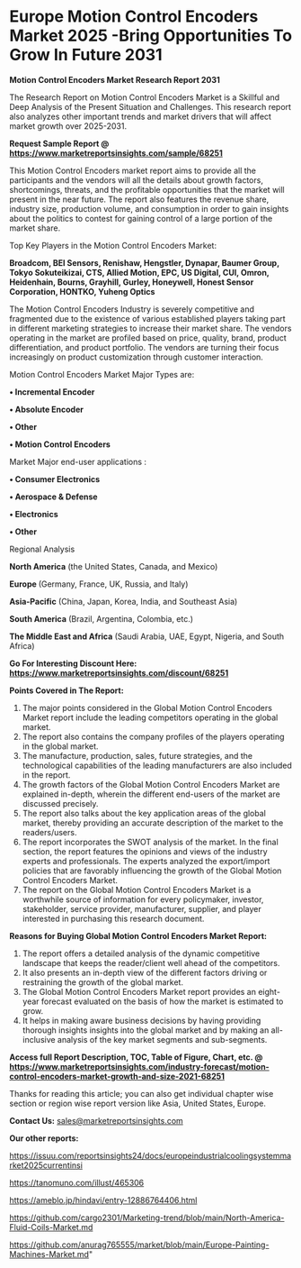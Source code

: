 # Europe Motion Control Encoders Market 2025 -Bring Opportunities To Grow In Future 2031

<strong>Motion Control Encoders Market Research Report 2031</strong>

The Research Report on Motion Control Encoders Market is a Skillful and Deep Analysis of the Present Situation and Challenges. This research report also analyzes other important trends and market drivers that will affect market growth over 2025-2031.

<strong>Request Sample Report @ <a href=https://www.marketreportsinsights.com/sample/68251>https://www.marketreportsinsights.com/sample/68251</a></strong>

This Motion Control Encoders market report aims to provide all the participants and the vendors will all the details about growth factors, shortcomings, threats, and the profitable opportunities that the market will present in the near future. The report also features the revenue share, industry size, production volume, and consumption in order to gain insights about the politics to contest for gaining control of a large portion of the market share.

Top Key Players in the Motion Control Encoders Market:

<strong>Broadcom, BEI Sensors, Renishaw, Hengstler, Dynapar, Baumer Group, Tokyo Sokuteikizai, CTS, Allied Motion, EPC, US Digital, CUI, Omron, Heidenhain, Bourns, Grayhill, Gurley, Honeywell, Honest Sensor Corporation, HONTKO, Yuheng Optics</strong>

The Motion Control Encoders Industry is severely competitive and fragmented due to the existence of various established players taking part in different marketing strategies to increase their market share. The vendors operating in the market are profiled based on price, quality, brand, product differentiation, and product portfolio. The vendors are turning their focus increasingly on product customization through customer interaction.

Motion Control Encoders Market Major Types are:

<strong>• Incremental Encoder

• Absolute Encoder

• Other

• Motion Control Encoders</strong>

Market Major end-user applications :

<strong>• Consumer Electronics

• Aerospace & Defense

• Electronics

• Other</strong>

Regional Analysis

</u><strong><b>North America</b></strong> (the United States, Canada, and Mexico)

<strong><b>Europe </b></strong>(Germany, France, UK, Russia, and Italy)

<strong><b>Asia-Pacific</b></strong> (China, Japan, Korea, India, and Southeast Asia)

<strong><b>South America</b></strong> (Brazil, Argentina, Colombia, etc.)

<strong><b>The Middle East and Africa</b></strong> (Saudi Arabia, UAE, Egypt, Nigeria, and South Africa)

<strong>Go For Interesting Discount Here: <a href=https://www.marketreportsinsights.com/discount/68251>https://www.marketreportsinsights.com/discount/68251</a></strong>

<strong>Points Covered in The Report:</strong>
<ol>
  <li>The major points considered in the Global Motion Control Encoders Market report include the leading competitors operating in the global market.</li>
  <li>The report also contains the company profiles of the players operating in the global market.</li>
  <li>The manufacture, production, sales, future strategies, and the technological capabilities of the leading manufacturers are also included in the report.</li>
  <li>The growth factors of the Global Motion Control Encoders Market are explained in-depth, wherein the different end-users of the market are discussed precisely.</li>
  <li>The report also talks about the key application areas of the global market, thereby providing an accurate description of the market to the readers/users.</li>
  <li>The report incorporates the SWOT analysis of the market. In the final section, the report features the opinions and views of the industry experts and professionals. The experts analyzed the export/import policies that are favorably influencing the growth of the Global Motion Control Encoders Market.</li>
  <li>The report on the Global Motion Control Encoders Market is a worthwhile source of information for every policymaker, investor, stakeholder, service provider, manufacturer, supplier, and player interested in purchasing this research document.</li>
</ol>
<strong>Reasons for Buying Global Motion Control Encoders Market Report:</strong>

<ol>
  <li>The report offers a detailed analysis of the dynamic competitive landscape that keeps the reader/client well ahead of the competitors.</li>
  <li>It also presents an in-depth view of the different factors driving or restraining the growth of the global market.</li>
  <li>The Global Motion Control Encoders Market report provides an eight-year forecast evaluated on the basis of how the market is estimated to grow.</li>
  <li>It helps in making aware business decisions by having providing thorough insights insights into the global market and by making an all-inclusive analysis of the key market segments and sub-segments.</li>
</ol>
<strong>Access full Report Description, TOC, Table of Figure, Chart, etc. @ <a href=https://www.marketreportsinsights.com/industry-forecast/motion-control-encoders-market-growth-and-size-2021-68251>https://www.marketreportsinsights.com/industry-forecast/motion-control-encoders-market-growth-and-size-2021-68251</a></strong>


Thanks for reading this article; you can also get individual chapter wise section or region wise report version like Asia, United States, Europe.

<strong>Contact Us:</strong>
sales@marketreportsinsights.com

<strong>Our other reports:</strong>

<a href=https://issuu.com/reportsinsights24/docs/europeindustrialcoolingsystemmarket2025currentinsi>https://issuu.com/reportsinsights24/docs/europeindustrialcoolingsystemmarket2025currentinsi</a>

<a href=https://tanomuno.com/illust/465306>https://tanomuno.com/illust/465306</a>

<a href=https://ameblo.jp/hindavi/entry-12886764406.html>https://ameblo.jp/hindavi/entry-12886764406.html</a>

<a href=https://github.com/cargo2301/Marketing-trend/blob/main/North-America-Fluid-Coils-Market.md>https://github.com/cargo2301/Marketing-trend/blob/main/North-America-Fluid-Coils-Market.md</a>

<a href=https://github.com/anurag765555/market/blob/main/Europe-Painting-Machines-Market.md>https://github.com/anurag765555/market/blob/main/Europe-Painting-Machines-Market.md</a>"
